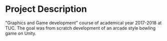 # Project Description
"Graphics and Game development" course of academical year 2017-2018 at TUC. 
The goal was from scratch development of an arcade style bowling game on Unity.
